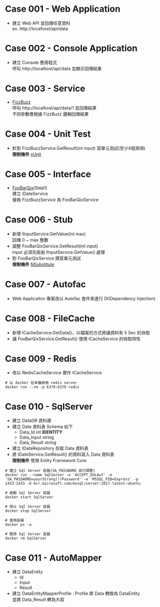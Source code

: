 # Case 001 - Web Application
- 建立 Web API 並回傳任意資料  
ex. http://localhost/api/data

# Case 002 - Console Application
- 建立 Console 應用程式  
呼叫 http://localhost/api/data 並顯示回傳結果

# Case 003 - Service
- [FizzBuzz](https://codingdojo.org/kata/FizzBuzz/)   
呼叫 http://localhost/api/data/1 並回傳結果  
不同參數應根據 FizzBuzz 邏輯回傳結果

# Case 004 - Unit Test
- 針對 FizzBuzzService.GetResult(int input) 寫單元測試(至少4個測項)  
**限制條件** [xUnit](https://xunit.net/)

# Case 005 - Interface
- [FooBarQix](https://codingdojo.org/kata/FooBarQix/)(Step1)  
建立 IDateService  
替換 FizzBuzzService 為 FooBarQixService

# Case 006 - Stub
- 新增 IInputService.GetValue(int max)  
回傳 0 ~ max 整數
- 調整 FooBarQixService.GetResult(int input)  
input 必須先經由 IInputService.GetValue() 處理
- 對 FooBarQixService 撰寫單元測試  
**限制條件** [NSubstitute](https://nsubstitute.github.io/)

# Case 007 - Autofac
- Web Applicaiton 專案改以 Autofac 套件來進行 DI(Dependency Injection)

# Case 008 - FileCache
- 新增 ICacheService.GetData()，以檔案的方式將讓資料有 5 Sec 的快取
- 讓 FooBarQixService.GetResult() 使用 ICacheService 的快取特性

# Case 009 - Redis
- 改以 RedisCacheService 實作 ICacheService
```
# 以 docker 在本機啟用 redis server
docker run --rm -p 6379:6379 redis
```

# Case 010 - SqlServer
- 建立 DataDB 資料庫
- 建立 Data 資料表 Schema 如下
  - Data_Id int **IDENTITY**
  - Data_Input string
  - Data_Result string
- 建立 IDataRepository 存取 Data 資料表
- 將 IDateService.GetResult() 的資料寫入 Data 資料表  
**限制條件** 使用 Entity Framework Core
```
# 建立 Sql Server 容器(SA_PASSWORD 自行調整)
docker run --name SqlServer -e 'ACCEPT_EULA=Y' -e 'SA_PASSWORD=yourStrong(!)Password' -e 'MSSQL_PID=Express' -p 1433:1433 -d mcr.microsoft.com/mssql/server:2017-latest-ubuntu

# 啟動 Sql Server 容器
docker start SqlServer

# 停止 Sql Server 容器
docker stop SqlServer

# 查詢容器
docker ps -a

# 刪除 Sql Server 容器
docker rm SqlServer
```

# Case 011 - AutoMapper
- 建立 DataEntity
  - Id
  - Input
  - Result
- 建立 DataEntityMapperProfile : Profile 將 Data 轉換為 DataEntity  
並將 Data_Result 轉為大寫
